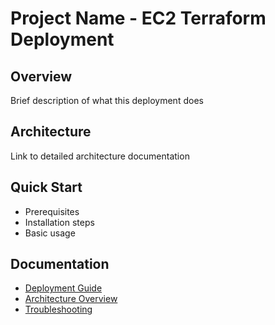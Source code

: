 # Project Name - EC2 Terraform Deployment

## Overview
Brief description of what this deployment does

## Architecture
Link to detailed architecture documentation

## Quick Start
- Prerequisites
- Installation steps
- Basic usage

## Documentation
- [Deployment Guide](./docs/deployment-guide.md)
- [Architecture Overview](./docs/architecture.md)
- [Troubleshooting](./docs/troubleshooting.md)
